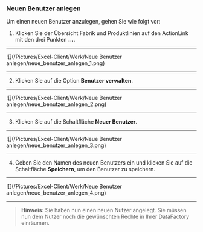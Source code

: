 ### Neuen Benutzer anlegen

Um einen neuen Benutzer anzulegen, gehen Sie wie folgt vor:

1) Klicken Sie der Übersicht Fabrik und Produktlinien auf den ActionLink mit den drei Punkten **...**.  

---
![](/Pictures/Excel-Client/Werk/Neue Benutzer anlegen/neue_benutzer_anlegen_1.png)

---

2) Klicken Sie auf die Option **Benutzer verwalten**.  

---
![](/Pictures/Excel-Client/Werk/Neue Benutzer anlegen/neue_benutzer_anlegen_2.png)

---

3) Klicken Sie auf die Schaltfläche **Neuer Benutzer**.  

---
![](/Pictures/Excel-Client/Werk/Neue Benutzer anlegen/neue_benutzer_anlegen_3.png)

---


4) Geben Sie den Namen des neuen Benutzers ein und klicken Sie auf die Schaltfläche **Speichern**, um den Benutzer zu speichern. 

---
![](/Pictures/Excel-Client/Werk/Neue Benutzer anlegen/neue_benutzer_anlegen_4.png) 

---

> **Hinweis:** Sie haben nun einen neuen Nutzer angelegt. Sie müssen nun dem Nutzer noch die gewünschten Rechte in Ihrer DataFactory einräumen.
